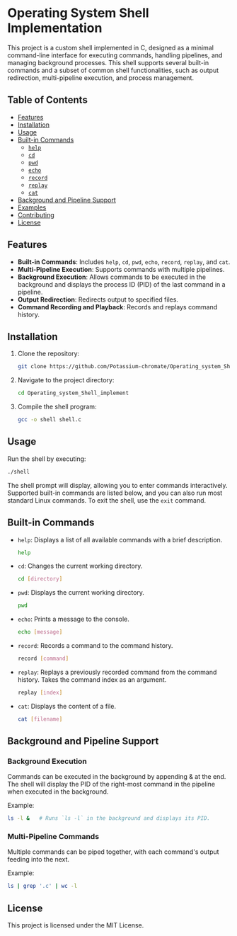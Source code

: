 # Operating System Shell Implementation

This project is a custom shell implemented in C, designed as a minimal command-line interface for executing commands, handling pipelines, and managing background processes. This shell supports several built-in commands and a subset of common shell functionalities, such as output redirection, multi-pipeline execution, and process management. 

## Table of Contents
- [Features](#features)
- [Installation](#installation)
- [Usage](#usage)
- [Built-in Commands](#built-in-commands)
  - [`help`](#help)
  - [`cd`](#cd)
  - [`pwd`](#pwd)
  - [`echo`](#echo)
  - [`record`](#record)
  - [`replay`](#replay)
  - [`cat`](#cat)
- [Background and Pipeline Support](#background-and-pipeline-support)
- [Examples](#examples)
- [Contributing](#contributing)
- [License](#license)

## Features

- **Built-in Commands**: Includes `help`, `cd`, `pwd`, `echo`, `record`, `replay`, and `cat`.
- **Multi-Pipeline Execution**: Supports commands with multiple pipelines.
- **Background Execution**: Allows commands to be executed in the background and displays the process ID (PID) of the last command in a pipeline.
- **Output Redirection**: Redirects output to specified files.
- **Command Recording and Playback**: Records and replays command history.

## Installation

1. Clone the repository:
   ```bash
   git clone https://github.com/Potassium-chromate/Operating_system_Shell_implement.git
   ```
2. Navigate to the project directory:
   ```bash
   cd Operating_system_Shell_implement
   ```
3. Compile the shell program:
   ```bash
   gcc -o shell shell.c
   ```

## Usage
Run the shell by executing:
```bash
./shell
```
The shell prompt will display, allowing you to enter commands interactively. Supported built-in commands are listed below, and you can also run most standard Linux commands.
To exit the shell, use the `exit` command.

## Built-in Commands
- `help`: Displays a list of all available commands with a brief description.
  ```bash
  help
  ```
- `cd`: Changes the current working directory.
  ```bash
  cd [directory]
  ```
- `pwd`: Displays the current working directory.
  ``` bash
  pwd
  ```
- `echo`: Prints a message to the console.
  ```bash
  echo [message]
  ```
- `record`: Records a command to the command history.
  ```bash
  record [command]
  ```
- `replay`: Replays a previously recorded command from the command history. Takes the command index as an argument.
  ```bash
  replay [index]
  ```
- `cat`: Displays the content of a file.
  ```bash
  cat [filename]
  ```
## Background and Pipeline Support
### Background Execution
Commands can be executed in the background by appending & at the end. The shell will display the PID of the right-most command in the pipeline when executed in the background.

Example:
```bash
ls -l &   # Runs `ls -l` in the background and displays its PID.
```
### Multi-Pipeline Commands
Multiple commands can be piped together, with each command's output feeding into the next.

Example:

```bash
ls | grep '.c' | wc -l
```
## License
This project is licensed under the MIT License.
